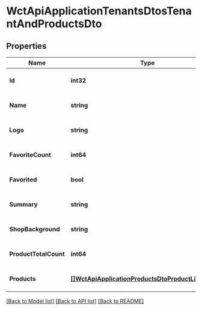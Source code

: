 # WctApiApplicationTenantsDtosTenantAndProductsDto

## Properties
Name | Type | Description | Notes
------------ | ------------- | ------------- | -------------
**Id** | **int32** |  | [optional] [default to null]
**Name** | **string** |  | [optional] [default to null]
**Logo** | **string** |  | [optional] [default to null]
**FavoriteCount** | **int64** |  | [optional] [default to null]
**Favorited** | **bool** |  | [optional] [default to null]
**Summary** | **string** |  | [optional] [default to null]
**ShopBackground** | **string** |  | [optional] [default to null]
**ProductTotalCount** | **int64** |  | [optional] [default to null]
**Products** | [**[]WctApiApplicationProductsDtoProductListItemDto**](WCT.Api.Application.Products.Dto.ProductListItemDto.md) |  | [optional] [default to null]

[[Back to Model list]](../README.md#documentation-for-models) [[Back to API list]](../README.md#documentation-for-api-endpoints) [[Back to README]](../README.md)

